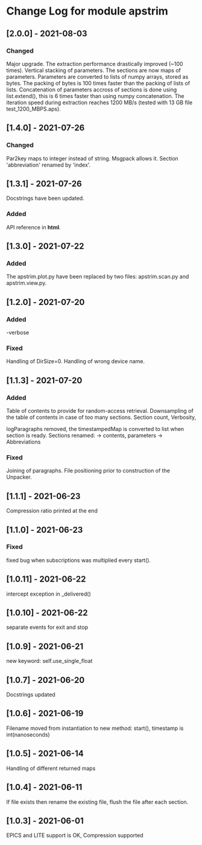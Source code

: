 # Change Log for module apstrim
 
## [2.0.0] - 2021-08-03

### Changed 

Major upgrade. The extraction performance drastically improved (~100 times). 
Vertical stacking of parameters. The sections are now maps of parameters.
Parameters are converted to lists of numpy arrays, stored as bytes. 
The packing of bytes is 100 times faster than the packing of lists of lists.
Concatenation of parameters accross of sections is done using list.extend(),
this is 6 times faster than using numpy concatenation.
The iteration speed during extraction reaches 1200 MB/s (tested with 
13 GB file test_1200_MBPS.aps).

## [1.4.0] - 2021-07-26

### Changed 
Par2key maps to integer instead of string. Msgpack allows it.
Section 'abbreviation' renamed by 'index'.

## [1.3.1] - 2021-07-26
Docstrings have been updated.

### Added

API reference in **html**.

## [1.3.0] - 2021-07-22

### Added

The apstrim.plot.py have been replaced by two files: apstrim.scan.py and 
apstrim.view.py. 

## [1.2.0] - 2021-07-20

### Added
-verbose

### Fixed
Handling of DirSize=0.
Handling of wrong device name.

## [1.1.3] - 2021-07-20
 
### Added

Table of contents to provide for random-access retrieval.
Downsampling of the table of contents in case of too many sections.
Section count, Verbosity, 
 


logParagraphs removed, the timestampedMap is converted to list when 
section is ready.
Sections renamed: -> contents, parameters -> Abbreviations

### Fixed

Joining of paragraphs.
File positioning prior to construction of the Unpacker.

## [1.1.1] - 2021-06-23
  
Compression ratio printed at the end
  
## [1.1.0] - 2021-06-23

### Fixed
fixed bug when subscriptions was multiplied every start().

## [1.0.11] - 2021-06-22

intercept exception in _delivered()

## [1.0.10] - 2021-06-22

separate events for exit and stop

## [1.0.9] - 2021-06-21

new keyword: self.use_single_float

## [1.0.7] - 2021-06-20

Docstrings updated

## [1.0.6] - 2021-06-19

Filename moved from instantiation to new method: start(), timestamp is int(nanoseconds)

## [1.0.5] - 2021-06-14

Handling of different returned maps

## [1.0.4] - 2021-06-11

If file exists then rename the existing file, flush the file after each section.

## [1.0.3] - 2021-06-01

EPICS and LITE support is OK, Compression supported
